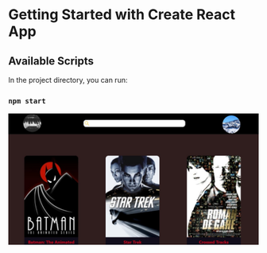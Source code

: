 # Getting Started with Create React App

## Available Scripts

In the project directory, you can run:

### `npm start`


<p align="center">
  <img src="./../homework-3.jpeg" width="600" title="hover text">
          
</p>